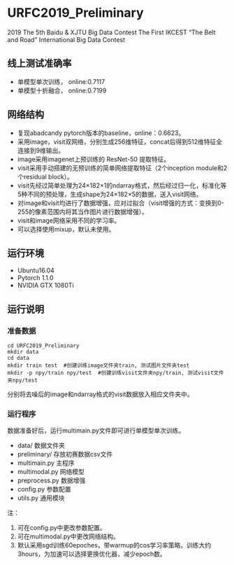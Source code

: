 # URFC2019_Preliminary
2019 The 5th Baidu & XJTU Big Data Contest The First IKCEST “The Belt and Road” International Big Data Contest

## 线上测试准确率 
- 单模型单次训练， online:0.7117
- 单模型十折融合， online:0.7199

## 网络结构
- 复现abadcandy pytorch版本的baseline，online：0.6623。
- 采用image，visit双网络，分别生成256维特征，concat后得到512维特征全连接到9维输出。
- image采用imagenet上预训练的 ResNet-50 提取特征。
- visit采用手动搭建的无预训练的简单网络提取特征（2个inception module和2个residual block）。
- visit先经过简单处理为24×182×1的ndarray格式，然后经过归一化，标准化等5种不同的预处理，生成shape为24×182×5的数据，送入visit网络。
- 对image和visit均进行了数据增强，应对过拟合（visit增强的方式：变换到0-255的像素范围内将其当作图片进行数据增强）。
- visit和image网络采用不同的学习率。
- 可以选择使用mixup，默认未使用。

## 运行环境
- Ubuntu16.04
- Pytorch 1.1.0
- NVIDIA GTX 1080Ti
## 运行说明
### 准备数据
```
cd URFC2019_Preliminary
mkdir data
cd data
mkdir train test  #创建训练image文件夹train, 测试图片文件夹test
mkdir -p npy/train npy/test  #创建训练visit文件夹npy/train, 测试visit文件夹npy/test
```
分别将去噪后的image和ndarray格式的visit数据放入相应文件夹中。
 
### 运行程序
数据准备好后，运行multimain.py文件即可进行单模型单次训练。
 
- data/ 数据文件夹
- preliminary/ 存放初赛数据csv文件
- multimain.py 主程序
- multimodal.py 网络模型
- preprocess.py 数据增强
- config.py 参数配置
- utils.py 通用模块

注：
1. 可在config.py中更改参数配置。
2. 可在multimodal.py中更改网络结构。
3. 默认采用sgd训练60epoches，带warmup的cos学习率策略，训练大约3hours，为加速可以选择更换优化器，减少epoch数。
